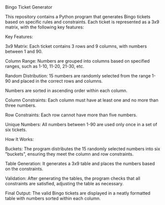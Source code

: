 Bingo Ticket Generator

This repository contains a Python program that generates Bingo tickets based on specific rules and constraints. Each ticket is represented as a 3x9 matrix, with the following key features:

Key Features:

3x9 Matrix: Each ticket contains 3 rows and 9 columns, with numbers between 1 and 90.

Column Range: Numbers are grouped into columns based on specified ranges, such as 1-10, 11-20, 21-30, etc.

Random Distribution: 15 numbers are randomly selected from the range 1-90 and placed in the correct rows and columns. 

Numbers are sorted in ascending order within each column.

Column Constraints: Each column must have at least one and no more than three numbers.

Row Constraints: Each row cannot have more than five numbers.

Unique Numbers: All numbers between 1-90 are used only once in a set of six tickets.

How It Works:

Buckets: The program distributes the 15 randomly selected numbers into six "buckets", ensuring they meet the column and row constraints.

Table Generation: It generates a 3x9 table and places the numbers based on the constraints.

Validation: After generating the tables, the program checks that all constraints are satisfied, adjusting the table as necessary.

Final Output: The valid Bingo tickets are displayed in a neatly formatted table with numbers sorted within each column.

